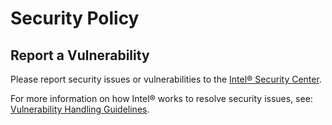 # Security Policy

## Report a Vulnerability

Please report security issues or vulnerabilities to the [Intel® Security Center].

For more information on how Intel® works to resolve security issues, see:
[Vulnerability Handling Guidelines].

[Intel® Security Center]:https://www.intel.com/security

[Vulnerability Handling Guidelines]:https://www.intel.com/content/www/us/en/security-center/vulnerability-handling-guidelines.html

